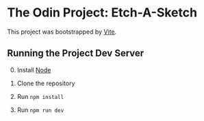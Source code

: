 # The Odin Project: Etch-A-Sketch

This project was bootstrapped by [Vite](https://vitejs.dev/).

## Running the Project Dev Server

0. Install [Node](https://nodejs.org/en/)

1. Clone the repository

2. Run `npm install`

3. Run `npm run dev`
